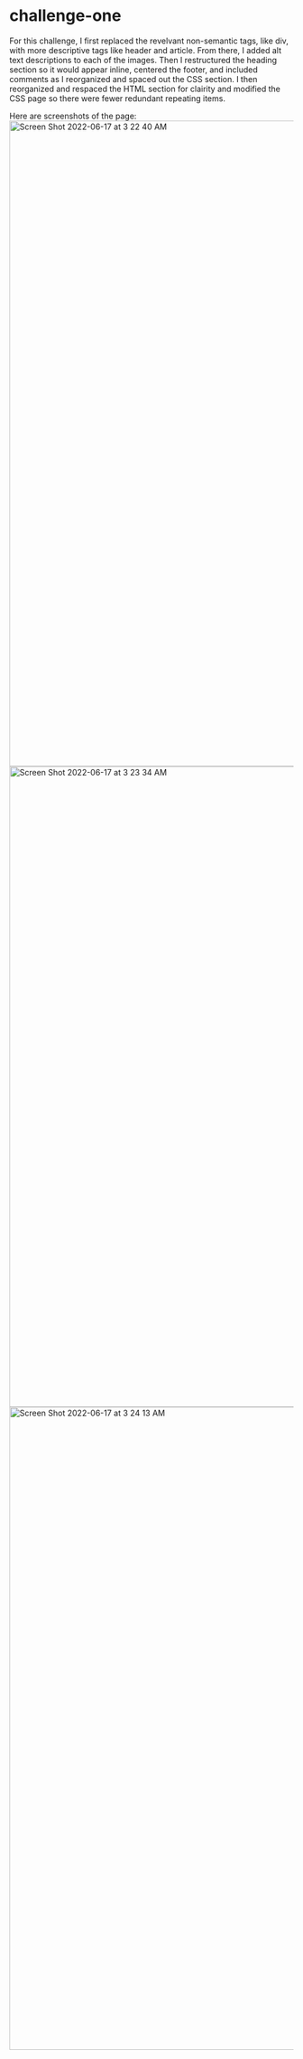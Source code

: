 # challenge-one
For this challenge, I first replaced the revelvant non-semantic tags, like div, with more descriptive tags like header and article. From there, I added alt text descriptions to each of the images. Then I restructured the heading section so it would appear inline, centered the footer, and included comments as I reorganized and spaced out the CSS section. I then reorganized and respaced the HTML section for clairity and modified the CSS page so there were fewer redundant repeating items.

Here are screenshots of the page:
<img width="1143" alt="Screen Shot 2022-06-17 at 3 22 40 AM" src="https://user-images.githubusercontent.com/107431063/174247194-ad12e951-a0b9-4b7d-85f0-64fac20aba5b.png">
<img width="1134" alt="Screen Shot 2022-06-17 at 3 23 34 AM" src="https://user-images.githubusercontent.com/107431063/174247355-54c093f5-148f-41f4-b7e6-ce37f549ad82.png">
<img width="1138" alt="Screen Shot 2022-06-17 at 3 24 13 AM" src="https://user-images.githubusercontent.com/107431063/174247460-6f2fe981-ebd2-48ef-a8a4-363ba1c5d4ff.png">
